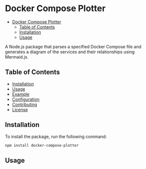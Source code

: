 # Docker Compose Plotter

<!--toc:start-->

- [Docker Compose Plotter](#docker-compose-plotter)
  - [Table of Contents](#table-of-contents)
  - [Installation](#installation)
  - [Usage](#usage)
  <!--toc:end-->

A Node.js package that parses a specified Docker Compose file and generates a diagram of the services and their relationships using Mermaid.js.

## Table of Contents

- [Installation](#installation)
- [Usage](#usage)
- [Example](#example)
- [Configuration](#configuration)
- [Contributing](#contributing)
- [License](#license)

## Installation

To install the package, run the following command:

```bash
npm install docker-compose-plotter
```

## Usage
